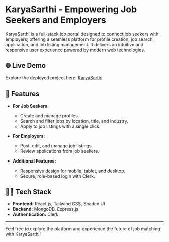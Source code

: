 # KaryaSarthi - Empowering Job Seekers and Employers

KaryaSarthi is a full-stack job portal designed to connect job seekers with employers, offering a seamless platform for profile creation, job search, application, and job listing management. It delivers an intuitive and responsive user experience powered by modern web technologies.
## 🌐 Live Demo

Explore the deployed project here: [KaryaSarthi](https://karya-sarthi.vercel.app/)

## 🚀 Features

- **For Job Seekers:**
  - Create and manage profiles.
  - Search and filter jobs by location, title, and industry.
  - Apply to job listings with a single click.

- **For Employers:**
  - Post, edit, and manage job listings.
  - Review applications from job seekers.

- **Additional Features:**
  - Responsive design for mobile, tablet, and desktop.
  - Secure, role-based login with Clerk.

## 🧑‍💻 Tech Stack

- **Frontend:** React.js, Tailwind CSS, Shadcn UI  
- **Backend:** MongoDB, Express.js  
- **Authentication:** Clerk  

---

Feel free to explore the platform and experience the future of job matching with KaryaSarthi!
